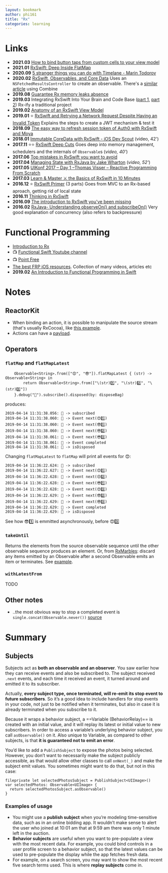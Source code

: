 ```yaml
---
layout: bookmark
author: phi161
title: "Rx"
categories: learning
---
```


# Links

* **2021.03** [How to bind button taps from custom cells to your view model](https://tapdev.co/2021/03/15/how-to-bind-button-taps-in-custom-cells-to-your-view-model/)
* **2021.01** [RxSwift: Deep Inside FlatMap](https://betterprogramming.pub/rxswift-deep-inside-flatmap-1ca150c41b18)
* **2020.09** [5 stranger things you can do with Timelane - Marin Todorov](https://vimeo.com/showcase/7769418/video/479251056)
* **2020.02** [RxSwift, Observables, and Core Data](https://medium.com/better-programming/rxswift-observable-and-core-data-55ab87fc02ea) Uses an `NSFetchedResultsController` to create an observable. There's a [similar article](https://medium.com/better-programming/combine-publishers-and-core-data-424b68fe9473) using Combine
* **2019.08** [Guarantee Rx memory leaks absence](https://medium.com/flawless-app-stories/guarantee-rx-memory-leaks-absence-3a90636ec49e)
* **2019.03** Integrating RxSwift Into Your Brain and Code Base ([part 1](https://medium.com/@danielt1263/integrating-rxswift-into-your-brain-and-code-base-1a790c36c36d), [part 2](https://medium.com/@danielt1263/integrating-rxswift-into-your-brain-and-code-base-part-2-a4f16de628bf)) Rx-ify a traditional project
* **2019.02** [Anatomy of an RxSwift View Model](https://medium.com/@chuck.krutsinger/anatomy-of-an-rxswift-view-model-cd45d35a710)
* **2019.01** ⭐️ [RxSwift and Retrying a Network Request Despite Having an Invalid Token](https://medium.com/@danielt1263/retrying-a-network-request-despite-having-an-invalid-token-b8b89340d29) Explains the steps to create a JWT mechanism & test it
* **2018.09** [The easy way to refresh session token of Auth0 with RxSwift and Moya](https://datarockets.com/blog/refresh-token-moya-rxswift/)
* **2018.01** [Immutable CoreData with RxSwift - iOS Dev Scout](https://www.youtube.com/watch?v=veJrf8jSgZ0) (video, 42')
* **2017.11** ⭐️⭐️ [RxSwift Deep Cuts](https://academy.realm.io/posts/krzysztof-siejkowski-mobilization-2017-rxswift-deep-cuts/) Goes deep into memory management, schedulers and the internals of `Observable`s (_video, 40'_)
* **2017.06** [Top mistakes in RxSwift you want to avoid](http://adamborek.com/top-7-rxswift-mistakes/)
* **2017.04** [Managing State with RxJava by Jake Wharton](https://www.youtube.com/watch?v=0IKHxjkgop4) (_video, 52'_)
* **2017.05** [UIKonf 2017 – Day 1 –Thomas Visser – Reactive Programming From Scratch](https://youtu.be/sEQiMCiMgpc)
* **2017.03** [Learn & Master ⚔️ the Basics of RxSwift in 10 Minutes](https://medium.com/ios-os-x-development/learn-and-master-%EF%B8%8F-the-basics-of-rxswift-in-10-minutes-818ea6e0a05b)
* **2016.12** ⭐️ [RxSwift Primer](https://www.caseyliss.com/2016/12/15/rxswift-primer-part-1) (3 parts) Goes from MVC to an Rx-based aproach, getting rid of local state
* **2016.11** [Thinking in RxSwift](http://adamborek.com/thinking-rxswift/)
* **2016.09** [The introduction to RxSwift you've been missing](https://github.com/orakaro/The-introduction-to-RxSwift-you-have-been-missing)
* **2016.02** [RxJava- Understanding observeOn() and subscribeOn()](http://tomstechnicalblog.blogspot.com/2016/02/rxjava-understanding-observeon-and.html) Very good explanation of concurrency (also refers to backpressure) 


# Functional Programming

* [Introduction to Rx](http://introtorx.com/)
* 📺 [Functional Swift Youtube channel](https://www.youtube.com/channel/UCNFUO_7gsLBk4YTmZoSTk5g/videos)
* 📺 [Point Free](https://www.pointfree.co/)
* [The best FRP iOS resources](https://gist.github.com/JaviLorbada/4a7bd6129275ebefd5a6). Collection of many videos, articles etc
* **2019.02** [An Introduction to Functional Programming in Swift](https://www.raywenderlich.com/9222-an-introduction-to-functional-programming-in-swift)



# Notes

## ReactorKit

* When binding an action, it is possible to manipulate the source stream (that's usually RxCocoa), like [this example](https://github.com/ReactorKit/ReactorKit/blob/master/Examples/GitHubSearch/GitHubSearch/GitHubSearchViewController.swift#L40).
* Actions can have a [payload](https://github.com/ReactorKit/ReactorKit/blob/master/Examples/GitHubSearch/GitHubSearch/GitHubSearchViewReactor.swift#L15).


## Operators

### `flatMap` and `flatMapLatest`

```
    Observable<String>.from(["😍", "😎"]).flatMapLatest { (str) -> Observable<String> in
        return Observable<String>.from(["\(str)1️⃣", "\(str)2️⃣", "\(str)3️⃣"])
    }.debug("🔴").subscribe().disposed(by: disposeBag)
```

produces:

```
2019-04-14 11:31:38.056: 🔴 -> subscribed
2019-04-14 11:31:38.060: 🔴 -> Event next(😍1️⃣)
2019-04-14 11:31:38.060: 🔴 -> Event next(😎1️⃣)
2019-04-14 11:31:38.060: 🔴 -> Event next(😎2️⃣)
2019-04-14 11:31:38.061: 🔴 -> Event next(😎3️⃣)
2019-04-14 11:31:38.061: 🔴 -> Event completed
2019-04-14 11:31:38.061: 🔴 -> isDisposed
```

Changing `flatMapLatest` to `flatMap` will print all events for 😍:

```
2019-04-14 11:36:22.624: 🔴 -> subscribed
2019-04-14 11:36:22.627: 🔴 -> Event next(😍1️⃣)
2019-04-14 11:36:22.628: 🔴 -> Event next(😍2️⃣)
2019-04-14 11:36:22.628: 🔴 -> Event next(😎1️⃣)
2019-04-14 11:36:22.628: 🔴 -> Event next(😍3️⃣)
2019-04-14 11:36:22.629: 🔴 -> Event next(😎2️⃣)
2019-04-14 11:36:22.629: 🔴 -> Event next(😎3️⃣)
2019-04-14 11:36:22.629: 🔴 -> Event completed
2019-04-14 11:36:22.629: 🔴 -> isDisposed
```

See how 😎1️⃣ is emmitted asynchronously, before 😍3️⃣

### `takeUntil`

Returns the elements from the source observable sequence until the other observable sequence produces an element. Or, from [RxMarbles](http://reactivex.io/documentation/operators/takeuntil.html): discard any items emitted by an Observable after a second Observable emits an item or terminates. See [example](https://github.com/ReactorKit/ReactorKit/blob/master/Examples/GitHubSearch/GitHubSearch/GitHubSearchViewReactor.swift#L45).

### `withLatestFrom`

TODO


## Other notes

* ..the most obvious way to stop a completed event is `single.concat(Observable.never())` [source](https://stackoverflow.com/a/54121297/289501)

# Summary

## Subjects

Subjects act as **both an observable and an observer**. You saw earlier how they can receive events and also be subscribed to. The subject received `.next` events, and each time it received an event, it turned around and emitted it to its subscriber.

Actually, **every subject type, once terminated, will re-emit its stop event to future subscribers**. So it’s a good idea to include handlers for stop events in your code, not just to be notified when it terminates, but also in case it is already terminated when you subscribe to it.

Because it wraps a behavior subject, a ==Variable (BehaviorRelay)== is created with an initial value, and it will replay its latest or initial value to new subscribers. In order to access a variable’s underlying behavior subject, you call `asObservable()` on it. Also unique to Variable, as compared to other subjects, is that **it is guaranteed not to emit an error**.

You’d like to add a `PublishSubject` to expose the photos being selected. However, you don’t want to necessarily make the subject publicly accessible, as that would allow other classes to call `onNext(_)` and make the subject emit values. You sometimes might want to do that, but not in this case:

```
fileprivate let selectedPhotosSubject = PublishSubject<UIImage>()
var selectedPhotos: Observable<UIImage> {
  return selectedPhotosSubject.asObservable()
}
```


### Examples of usage

* You might use a **publish subject** when you’re modeling time-sensitive data, such as in an online bidding app. It wouldn’t make sense to alert the user who joined at 10:01 am that at 9:59 am there was only 1 minute left in the auction.
* **Behavior subjects** are useful when you want to pre-populate a view with the most recent data. For example, you could bind controls in a user profile screen to a behavior subject, so that the latest values can be used to pre-populate the display while the app fetches fresh data.
* For example, on a search screen, you may want to show the most recent five search terms used. This is where **replay subjects** come in.
